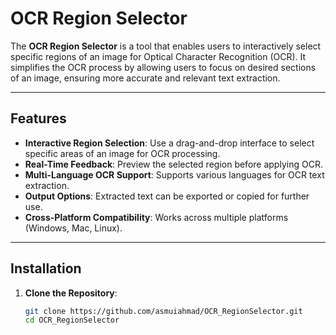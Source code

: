 # OCR Region Selector

The **OCR Region Selector** is a tool that enables users to interactively select specific regions of an image for Optical Character Recognition (OCR). It simplifies the OCR process by allowing users to focus on desired sections of an image, ensuring more accurate and relevant text extraction.

---

## Features

- **Interactive Region Selection**: Use a drag-and-drop interface to select specific areas of an image for OCR processing.
- **Real-Time Feedback**: Preview the selected region before applying OCR.
- **Multi-Language OCR Support**: Supports various languages for OCR text extraction.
- **Output Options**: Extracted text can be exported or copied for further use.
- **Cross-Platform Compatibility**: Works across multiple platforms (Windows, Mac, Linux).

---

## Installation

1. **Clone the Repository**:
   ```bash
   git clone https://github.com/asmuiahmad/OCR_RegionSelector.git
   cd OCR_RegionSelector
